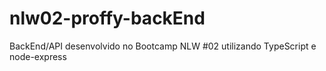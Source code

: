# nlw02-proffy-backEnd
BackEnd/API desenvolvido no Bootcamp NLW #02 utilizando TypeScript e node-express 
